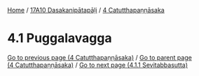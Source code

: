 
[Home](/) / [17A10 Dasakanipātapāḷi](../../17A10.md) / [4 Catutthapaṇṇāsaka](../4.md)

# 4.1 Puggalavagga


[Go to previous page (4 Catutthapaṇṇāsaka)](../4.md) / [Go to parent page (4 Catutthapaṇṇāsaka)](../4.md) / [Go to next page (4.1.1 Sevitabbasutta)](4.1/4.1.1.md)


